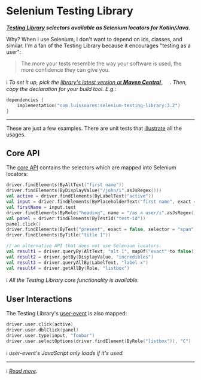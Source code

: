 # Selenium Testing Library

**_[Testing Library](http://testing-library.com/) selectors available as Selenium locators for Kotlin/Java._**

Why? When I use Selenium, I don't want to depend on ids, classes, and similar.
I'm a fan of the Testing Library because it encourages "testing as a user":

> The more your tests resemble the way your software is used,
> the more confidence they can give you.


ℹ️ _To set it up, pick the [library's latest version at **Maven
Central** <img src="https://search.maven.org/favicon.ico" width="16" height="16" />](https://search.maven.org/artifact/com.luissoares/selenium-testing-library)
.
Then, copy the declaration for your build tool. E.g.:_

```kotlin
dependencies {
    implementation("com.luissoares:selenium-testing-library:3.2")
}
```

---

These are just a few examples. There are unit tests
that [illustrate](https://medium.com/codex/towards-self-documenting-code-371364bdccbb)
all the usages.

## Core API

The [core API](https://testing-library.com/docs) contains the selectors which are mapped into Selenium locators:

```kotlin
driver.findElements(ByAltText("first name"))
driver.findElements(ByDisplayValue("/john/i".asJsRegex()))
val active = driver.findElements(ByLabelText("active"))
val input = driver.findElements(ByPlaceholderText("first name", exact = false))
val firstName = input.text
driver.findElements(ByRole("heading", name = "/as a user/i".asJsRegex()))
val panel = driver.findElements(ByTestId("test-id"))
panel.click()
driver.findElements(ByText("present", exact = false, selector = "span"))
driver.findElements(ByTitle("title 1"))

// an alternative API that does not use Selenium locators:
val result1 = driver.queryBy(AltText, "alt 1", mapOf("exact" to false))
val result2 = driver.getBy(DisplayValue, "incredibles")
val result3 = driver.queryAllBy(LabelText, "label x")
val result4 = driver.getAllBy(Role, "listbox")

```

ℹ️ _All the Testing Library core functionality is available._

## User Interactions

The Testing Library's [user-event](https://testing-library.com/docs/user-event/intro) is also mapped:

```kotlin
driver.user.click(active)
driver.user.dblClick(panel)
driver.user.type(input, "foobar")
driver.user.selectOptions(driver.findElement(ByRole("listbox")), "C")
```

ℹ️ _user-event's JavaScript only loads if it's used._

---

ℹ️ _[Read more](https://medium.com/codex/the-testing-library-meets-selenium-5f74cc712114)._

